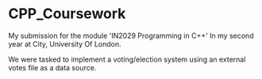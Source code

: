 # CPP_Coursework
My submission for the module 'IN2029 Programming in C++' In my second year at City, University Of London.

We were tasked to implement a voting/election system using an external votes file as a data source.

